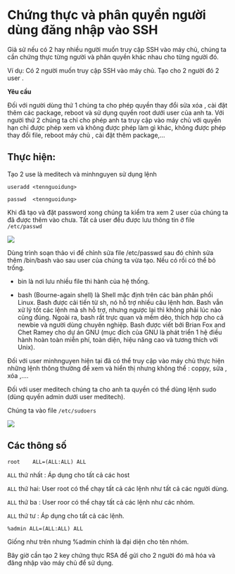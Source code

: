 # Chứng thực và phân quyền người dùng đăng nhập vào SSH

Giả sử nếu có 2 hay nhiều người muốn truy cập SSH vào máy chủ, chúng ta cần chứng thực từng người và phân quyền khác nhau cho từng người đó.

Ví dụ: Có 2 người muốn truy cập SSH vào máy chủ. Tạo cho 2 người đó 2 user . 

**Yêu cầu**

Đối với người dùng thứ 1 chúng ta cho phép quyền thay đổi sửa xóa , cài đặt thêm các package, reboot và sử dụng quyền root dưới user của anh ta. Với người thứ 2 chúng ta chỉ cho phép anh ta truy cập vào máy chủ với quyền hạn chỉ được phép xem và không được phép làm gì khác, không được phép thay đổi file, reboot máy chủ , cài đặt thêm package,...

## Thực hiện:

Tạo 2 use là meditech và minhnguyen sử dụng lệnh 

``useradd <tennguoidung>``

``passwd  <tennguoidung>``

Khi đã tạo và đặt password xong chúng ta kiểm tra xem 2 user của chúng ta đã được thêm vào chưa. Tất cả user đều được lưu thông tin ở file ``/etc/passwd``

<img src="http://i.imgur.com/H6T7CPQ.png">


Dùng trình soạn thảo vi để chỉnh sửa file /etc/passwd sau đó chỉnh sửa thêm /bin/bash vào sau user của chúng ta vừa tạo. Nếu có rồi có thể bỏ trống.


- bin là nơi lưu nhiều file thi hành của hệ thống.

- bash (Bourne-again shell) là Shell mặc định trên các bản phân phối Linux. Bash được cải tiến từ sh, nó hỗ trợ nhiều câu lệnh hơn. Bash vẫn xử lý tốt các lệnh mà sh hỗ trợ, nhưng ngược lại thì không phải lúc nào cũng đúng. Ngoài ra, bash rất trực quan và mềm dẻo, thích hợp cho cả newbie và người dùng chuyên nghiệp. Bash được viết bởi Brian Fox and Chet Ramey cho dự án GNU (mục đích của GNU là phát triển 1 hệ điều hành hoàn toàn miễn phí, toàn diện, hiệu năng cao và tương thích với Unix).


Đối với user minhnguyen hiện tại đã có thể truy cập vào máy chủ thực hiện những lệnh thông thường để xem và hiển thị nhưng không thể : coppy, sửa , xóa ,....

Đối với user meditech chúng ta cho anh ta quyền có thể dùng lệnh sudo (dùng quyền admin dưới user meditech).

Chúng ta vào file ``/etc/sudoers``

<img src="http://i.imgur.com/rW9dhxF.png">

## Các thông số

``root    ALL=(ALL:ALL) ALL``

``ALL`` thứ nhất : Áp dụng cho tất cả các host

``ALL`` thứ hai:  User root có thể chạy tất cả các lệnh như tất cả các 
người dùng.

``ALL`` thứ ba : User roor có thể chạy tất cả các lệnh như các nhóm.

``ALL`` thứ tư  : Áp dụng cho tất cả các lệnh.

``%admin ALL=(ALL:ALL) ALL``

Giống như trên nhưng %admin chính là đại diện cho tên nhóm.

 
Bây giờ cần tạo 2 key chứng thực RSA để gửi cho 2 người đó mã hóa và đăng nhập vào máy chủ để sử dụng. 






